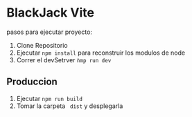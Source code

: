 # BlackJack Vite


pasos para ejecutar proyecto:

1. Clone Repositorio
2. Ejecutar ```npm install```  para reconstruir los modulos de node
3. Correr el devSetrver ```ǹmp run dev ```


## Produccion

1. Ejecutar ```npm run build```
2. Tomar la carpeta ``` dist``` y desplegarla 